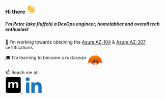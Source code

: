 ### Hi there <img src="./src/hello.gif" width="30">

##### I'm Petre (aka fluffeh) a DevOps engineer, homelabber and overall tech enthusiast

🔭 I’m working towards obtaining the <a href="https://learn.microsoft.com/en-us/credentials/certifications/azure-administrator" target="_blank"> Azure AZ-104</a> & <a href="https://learn.microsoft.com/en-us/credentials/certifications/azure-solutions-architect/" target="_blank">Azure AZ-307</a> certifications

🎓 I’m learning to become a rustacean <img src="./src/rust.png" width="50" align="top" alt="Rust logo">


<!-- Tech stack: -->


<!-- <div> -->
<!-- 📜 DevOps certs: <br/> -->
<!-- <br/> -->
<!-- <a href="https://www.credly.com/badges/b23cac12-f3bf-496c-a8b7-27e697c42084/public_url" target="_blank"> -->
<!--     <img src="./src/hashicorp-certified-vault-associate-002.png" width="120" alt="HashiCorp Certified: Vault Associate (002)"> -->
<!-- </a> -->
<!-- <a href="https://www.credly.com/badges/b23cac12-f3bf-496c-a8b7-27e697c42084/public_url" target="_blank"> -->
<!--     <img src="./src/hashicorp-certified-terraform-associate-003.png" width="120" alt="HashiCorp Certified: Terraform Associate (003)"> -->
<!-- </a> -->
<!-- </div> -->
<!-- <div> -->
<!-- <a href="https://www.credly.com/badges/86bcc7fa-6fc4-41b4-9728-98eedc48fb5e/public_url" target="_blank"> -->
<!--     <img src="./src/professional-scrum-product-owner-i-pspo-i.png" alt="Professional Scrum Product Owner™ I (PSPO I)"> -->
<!-- </a> -->
<!-- </div> -->
<!-- <br/> -->

📫 Reach me at: <br/>
  <a href="https://matrix.to/#/@fluffeh:matrix.org" target="_blank" style="margin-right: 10px">
    <img src="./src/matrix.png" width="50" height="50" alt="matrix" style="filter: invert(1);">
  </a>
  <a href="www.linkedin.com/in/petre-constantinescu-400a0014b" target="_blank">
      <img src="./src/linkedin.png" width="50" alt="LinkedIn">
  </a> 
<!--
**f1uff3h/f1uff3h** is a ✨ _special_ ✨ repository because its `README.md` (this file) appears on your GitHub profile.

Here are some ideas to get you started:


- 👯 I’m looking to collaborate on ...
- 🤔 I’m looking for help with ...
- 💬 Ask me about ...
- 😄 Pronouns: ...
- ⚡ Fun fact: ...
-->
